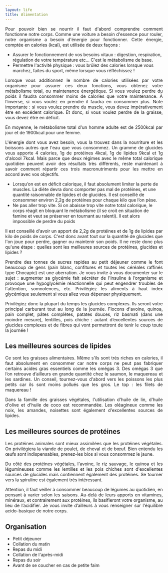 ```yaml
---
layout: life
title: Alimentation
---
```


<p style="text-align: justify;">
  Pour pouvoir bien se nourrir il faut d'abord comprendre comment fonctionne notre corps. Comme une voiture a besoin d'essence pour rouler, notre organisme a besoin d'énergie pour fonctionner. Cette énergie, comptée en calories (kcal), est utilisée de deux façons :
</p>

<ul>
  <li>Assurer le fonctionnement de vos besoins vitaux : digestion, respiration, régulation de votre température etc... C'est le métabolisme de base.</li>
  <li>Permettre l'activité physique : vous brûlez des calories lorsque vous marchez, faites du sport, même lorsque vous réfléchissez !</li>
</ul>

<p style="text-align: justify;">
  Lorsque vous additionnez le nombre de calories utilisées par votre organisme pour assurer ces deux fonctions, vous obtenez votre métabolisme total, ou maintenance énergétique. Si vous voulez perdre du poids il faudra consommer moins de calories que votre maintenance. À l’inverse, si vous voulez en prendre il faudra en consommer plus. Note importante : si vous voulez prendre du muscle, vous devez impérativement être en excédent calorique. Et donc, si vous voulez perdre de la graisse, vous devez être en déficit.
</p>

<p style="text-align: justify;">
  En moyenne, le métabolisme total d'un homme adulte est de 2500kcal par jour et de 1900kcal pour une femme.
</p>

<p style="text-align: justify;">
  L'énergie dont vous avez besoin, vous la trouvez dans la nourriture et les boissons autres que l'eau que vous consommez. Un gramme de glucides vous apporte 4 calories, 1g de protéines 4kcal, 1g de lipides 9kcal et 1g d'alcool 7kcal. Mais parce que deux régimes avec le même total calorique quotidien peuvent avoir des résultats très différents, reste maintenant à savoir comment répartir ces trois macronutriments pour les mettre en accord avec vos objectifs.
</p>

<ul>
  <li>
    Lorsqu’on est en déficit calorique, il faut absolument limiter la perte de muscles. La diète devra donc comporter pas mal de protéines, et une quantité raisonnable de lipides et de glucides. Il est conseillé de consommer environ 2,2g de protéines pour chaque kilo que l’on pèse.
  </li>
  <li>
    Ne pas aller trop vite. Si on abaisse trop vite notre total calorique, le corps réagit en bloquant le métabolisme (il se croit en situation de famine et veut se préserver en tournant au ralenti). Il est alors impossible de perdre du poids
  </li>
</ul>

<p style="text-align: justify;">
  Il est conseillé d'avoir un apport de 2,2g de protéines et de 1g de lipides par kilo de poids de corps. C'est donc avant tout sur la quantité de glucides que l'on joue pour perdre, gagner ou maintenir son poids. Il ne reste donc plus qu'une étape : quelles sont les meilleures sources de protéines, glucides et lipides ?
</p>

<p style="text-align: justify;">
  Prendre des tonnes de sucres rapides au petit déjeuner comme le font beaucoup de gens (pain blanc, confitures et toutes les céréales raffinés type Chocapic) est une aberration. Je vous invite à vous documenter sur le sujet : augmenter sa glycémie fait sécréter de l'insuline à l’organisme et provoque une hypoglycémie réactionnelle qui peut engendrer troubles de l'attention, somnolences, etc. Privilégiez les aliments à haut index glycémique seulement si vous allez vous dépenser physiquement.
</p>

<p style="text-align: justify;">
  Privilégiez donc la plupart du temps les glucides complexes. Ils seront votre principal carburant tout au long de la journée. Flocons d'avoine, quinoa, pain complet, pâtes complètes, patates douces, riz basmati (dans une moindre mesure), lentilles, pois chiche : autant d’excellentes sources de glucides complexes et de fibres qui vont permettront de tenir le coup toute la journée !
</p>

<h2>Les meilleures sources de lipides</h2>

<p style="text-align: justify;">
  Ce sont les graisses alimentaires. Même s’ils sont très riches en calories, il faut absolument en consommer car notre corps ne peut pas fabriquer certains acides gras essentiels comme les omégas 3. Des omégas 3 que l’on retrouve d’ailleurs en grande quantité chez le saumon, le maquereau et les sardines. Un conseil, tournez-vous d'abord vers les poissons les plus petits car ils sont moins pollués que les gros. Le top : les filets de maquereau !
</p>

<p style="text-align: justify;">
  Dans la famille des graisses végétales, l'utilisation d'huile de lin, d'huile d'olive et d'huile de coco est recommandée. Les oléagineux comme les noix, les amandes, noisettes sont également d'excellentes sources de lipides.
</p>

<h2>Les meilleures sources de protéines</h2>

<p style="text-align: justify;">
Les protéines animales sont mieux assimilées que les protéines végétales. On privilégiera la viande de poulet, de cheval et de bœuf. Bien entendu les œufs sont indispensables, prenez-les bios si vous consommez le jaune.
</p>

<p style="text-align: justify;">
Du côté des protéines végétales, l'avoine, le riz sauvage, le quinoa et les légumineuses comme les lentilles et les pois chiches sont d'excellentes sources de glucides mais contiennent également des protéines. Se tourner vers la spiruline est également très intéressant.
</p>

<p style="text-align: justify;">
Attention, il faut veiller à consommer beaucoup de légumes au quotidien, en pensant à varier selon les saisons. Au-delà de leurs apports en vitamines, minéraux, et contrairement aux protéines, ils basifieront votre organisme, au lieu de l’acidifier. Je vous invite d’ailleurs à vous renseigner sur l'équilibre acido-basique de notre corps.
</p>

<h2>Organisation</h2>

<ul>
  <li>Petit déjeuner</li>
  <li>Collation du matin</li>
  <li>Repas du midi</li>
  <li>Collation de l'après-midi</li>
  <li>Repas du soir</li>
  <li>Avant de se coucher en cas de petite faim</li>
</ul>
